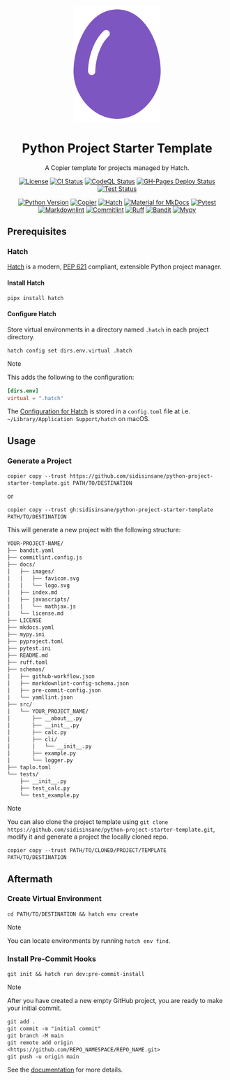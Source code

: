 <div align="center">
<a title="Home" href="https://github.com/sidisinsane/python-project-starter-template">
    <img alt="Project Logo" src="docs/images/logo.svg" width="200">
</a>

# Python Project Starter Template

A Copier template for projects managed by Hatch.

[![License](https://img.shields.io/github/license/sidisinsane/python-project-starter-template)](https://github.com/sidisinsane/python-project-starter-template/blob/main/LICENSE)
[![CI Status](https://img.shields.io/github/actions/workflow/status/sidisinsane/python-project-starter-template/ci.yml?logo=github&label=ci)](https://github.com/sidisinsane/python-project-starter-template/blob/main/.github/workflows/ci.yml)
[![CodeQL Status](https://img.shields.io/github/actions/workflow/status/sidisinsane/python-project-starter-template/codeql.yml?logo=github&label=codeql)](https://github.com/sidisinsane/python-project-starter-template/blob/main/.github/workflows/codeql.yml)
[![GH-Pages Deploy Status](https://img.shields.io/github/actions/workflow/status/sidisinsane/python-project-starter-template/gh-pages-deploy.yml?logo=github&label=gh-pages-deploy)](https://github.com/sidisinsane/python-project-starter-template/blob/main/.github/workflows/gh-pages-deploy.yml)
[![Test Status](https://img.shields.io/github/actions/workflow/status/sidisinsane/python-project-starter-template/test.yml?logo=github&label=test)](https://github.com/sidisinsane/python-project-starter-template/blob/main/.github/workflows/test.yml)

[![Python Version](https://img.shields.io/python/required-version-toml?tomlFilePath=https://raw.githubusercontent.com/sidisinsane/python-project-starter-template/main/pyproject.toml&logo=python&logoColor=white&label=Python)](https://www.python.org/)
[![Copier](https://img.shields.io/badge/Copier-4b5563)](https://copier.readthedocs.io/en/stable/)
[![Hatch](https://img.shields.io/badge/%F0%9F%A5%9A-Hatch-4051b5.svg)](https://github.com/pypa/hatch)
[![Material for MkDocs](https://img.shields.io/badge/Material_for_MkDocs-526CFE?logo=MaterialForMkDocs&logoColor=white)](https://squidfunk.github.io/mkdocs-material/)
[![Pytest](https://img.shields.io/badge/Pytest-0a9edc?logo=pytest&amp;logoColor=white&labelColor=4b5563)](https://pytest.org/)
[![Markdownlint](https://img.shields.io/badge/Markdownlint-000000?logo=markdown&amp;logoColor=white&labelColor=4b5563)](https://github.com/DavidAnson/markdownlint)
[![Commitlint](https://img.shields.io/badge/Commitlint-3451b2?logo=commitlint&amp;logoColor=white&labelColor=4b5563)](https://commitlint.js.org/)
[![Ruff](https://img.shields.io/endpoint?url=https://raw.githubusercontent.com/astral-sh/ruff/main/assets/badge/v2.json)](https://docs.astral.sh/ruff/)
[![Bandit](https://img.shields.io/badge/Bandit-4b5563)](https://github.com/PyCQA/bandit)
[![Mypy](https://img.shields.io/badge/Mypy-4b5563)](https://mypy-lang.org/)
</div>

## Prerequisites

### Hatch

[Hatch](https://hatch.pypa.io/latest/) is a modern, [PEP 621](https://peps.python.org/pep-0621/)
compliant, extensible Python project manager.

#### Install Hatch

```shell
pipx install hatch
```

#### Configure Hatch

Store virtual environments in a directory named `.hatch` in each project directory.

```shell
hatch config set dirs.env.virtual .hatch
```

> [!NOTE]
> This adds the following to the configuration:
>
> ```toml
> [dirs.env]
> virtual = ".hatch"
> ```
>
> The [Configuration for Hatch](https://hatch.pypa.io/latest/config/hatch/) is stored in
a `config.toml` file at i.e. `~/Library/Application Support/hatch` on macOS.

## Usage

### Generate a Project

```shell
copier copy --trust https://github.com/sidisinsane/python-project-starter-template.git PATH/TO/DESTINATION
```

or

```shell
copier copy --trust gh:sidisinsane/python-project-starter-template PATH/TO/DESTINATION
```

This will generate a new project with the following structure:

```ascii
YOUR-PROJECT-NAME/
├── bandit.yaml
├── commitlint.config.js
├── docs/
│   ├── images/
│   │   ├── favicon.svg
│   │   └── logo.svg
│   ├── index.md
│   ├── javascripts/
│   │   └── mathjax.js
│   └── license.md
├── LICENSE
├── mkdocs.yaml
├── mypy.ini
├── pyproject.toml
├── pytest.ini
├── README.md
├── ruff.toml
├── schemas/
│   ├── github-workflow.json
│   ├── markdownlint-config-schema.json
│   ├── pre-commit-config.json
│   └── yamllint.json
├── src/
│   └── YOUR_PROJECT_NAME/
│       ├── __about__.py
│       ├── __init__.py
│       ├── calc.py
│       ├── cli/
│       │   └── __init__.py
│       ├── example.py
│       └── logger.py
├── taplo.toml
└── tests/
    ├── __init__.py
    ├── test_calc.py
    └── test_example.py
```

> [!NOTE]
> You can also clone the project template using `git clone https://github.com/sidisinsane/python-project-starter-template.git`,
modify it and generate a project the locally cloned repo.
>
> ```shell
> copier copy --trust PATH/TO/CLONED/PROJECT/TEMPLATE PATH/TO/DESTINATION
> ```

## Aftermath

### Create Virtual Environment

```shell
cd PATH/TO/DESTINATION && hatch env create
```

> [!NOTE]  
> You can locate environments by running `hatch env find`.

### Install Pre-Commit Hooks

```shell
git init && hatch run dev:pre-commit-install
```

> [!NOTE]  
> After you have created a new empty GitHub project, you are ready to make your
initial commit.
>
> ```shell
> git add .
> git commit -m "initial commit"
> git branch -M main
> git remote add origin <https://github.com/REPO_NAMESPACE/REPO_NAME.git>
> git push -u origin main
> ```

See the [documentation](https://sidisinsane.github.io/python-project-starter-template/)
for more details.
